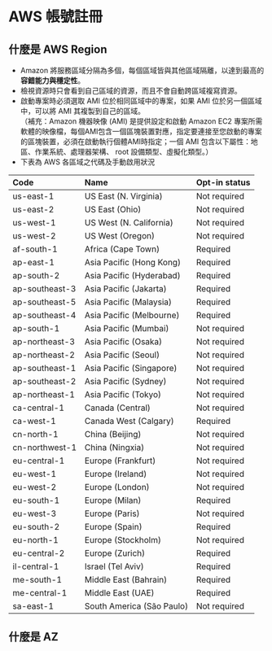 # AWS 帳號註冊      

## 什麼是 AWS Region  

+ Amazon 將服務區域分隔為多個，每個區域皆與其他區域隔離，以達到最高的**容錯能力與穩定性**。                   
+ 檢視資源時只會看到自己區域的資源，而且不會自動跨區域複寫資源。        
+ 啟動專案時必須選取 AMI 位於相同區域中的專案，如果 AMI 位於另一個區域中，可以將 AMI 其複製到自己的區域。        
（補充：Amazon 機器映像 (AMI) 是提供設定和啟動 Amazon EC2 專案所需軟體的映像檔，每個AMI包含一個區塊裝置對應，指定要連接至您啟動的專案的區塊裝置，必須在啟動執行個體AMI時指定；一個 AMI 包含以下屬性：地區、作業系統、處理器架構、 root 設備類型、虛擬化類型。）             
+ 下表為 AWS 各區域之代碼及手動啟用狀況    

| Code           | Name                         | Opt-in status |
| :------------- | :--------------------------- | :------------ |
| us-east-1      | US East (N. Virginia)         | Not required  |
| us-east-2      | US East (Ohio)                | Not required  |
| us-west-1      | US West (N. California)       | Not required  |
| us-west-2      | US West (Oregon)              | Not required  |
| af-south-1     | Africa (Cape Town)            | Required      |
| ap-east-1      | Asia Pacific (Hong Kong)      | Required      |
| ap-south-2     | Asia Pacific (Hyderabad)      | Required      |
| ap-southeast-3 | Asia Pacific (Jakarta)        | Required      |
| ap-southeast-5 | Asia Pacific (Malaysia)       | Required      |
| ap-southeast-4 | Asia Pacific (Melbourne)      | Required      |
| ap-south-1     | Asia Pacific (Mumbai)         | Not required  |
| ap-northeast-3 | Asia Pacific (Osaka)          | Not required  |
| ap-northeast-2 | Asia Pacific (Seoul)          | Not required  |
| ap-southeast-1 | Asia Pacific (Singapore)      | Not required  |
| ap-southeast-2 | Asia Pacific (Sydney)         | Not required  |
| ap-northeast-1 | Asia Pacific (Tokyo)          | Not required  |
| ca-central-1   | Canada (Central)              | Not required  |
| ca-west-1      | Canada West (Calgary)         | Required      |
| cn-north-1     | China (Beijing)               | Not required  |
| cn-northwest-1 | China (Ningxia)               | Not required  |
| eu-central-1   | Europe (Frankfurt)            | Not required  |
| eu-west-1      | Europe (Ireland)              | Not required  |
| eu-west-2      | Europe (London)               | Not required  |
| eu-south-1     | Europe (Milan)                | Required      |
| eu-west-3      | Europe (Paris)                | Not required  |
| eu-south-2     | Europe (Spain)                | Required      |
| eu-north-1     | Europe (Stockholm)            | Not required  |
| eu-central-2   | Europe (Zurich)               | Required      |
| il-central-1   | Israel (Tel Aviv)             | Required      |
| me-south-1     | Middle East (Bahrain)         | Required      |
| me-central-1   | Middle East (UAE)             | Required      |
| sa-east-1      | South America (São Paulo)     | Not required  |


  






## 什麼是 AZ